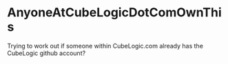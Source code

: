 # AnyoneAtCubeLogicDotComOwnThis
Trying to work out if someone within CubeLogic.com already has the CubeLogic github account?
